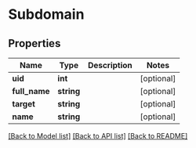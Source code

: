 # Subdomain

## Properties
Name | Type | Description | Notes
------------ | ------------- | ------------- | -------------
**uid** | **int** |  | [optional] 
**full_name** | **string** |  | [optional] 
**target** | **string** |  | [optional] 
**name** | **string** |  | [optional] 

[[Back to Model list]](../../README.md#documentation-for-models) [[Back to API list]](../../README.md#documentation-for-api-endpoints) [[Back to README]](../../README.md)

